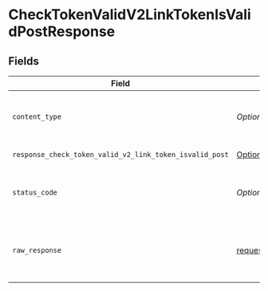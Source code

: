 # CheckTokenValidV2LinkTokenIsValidPostResponse


## Fields

| Field                                                                                                                                                                                                                        | Type                                                                                                                                                                                                                         | Required                                                                                                                                                                                                                     | Description                                                                                                                                                                                                                  |
| ---------------------------------------------------------------------------------------------------------------------------------------------------------------------------------------------------------------------------- | ---------------------------------------------------------------------------------------------------------------------------------------------------------------------------------------------------------------------------- | ---------------------------------------------------------------------------------------------------------------------------------------------------------------------------------------------------------------------------- | ---------------------------------------------------------------------------------------------------------------------------------------------------------------------------------------------------------------------------- |
| `content_type`                                                                                                                                                                                                               | *Optional[str]*                                                                                                                                                                                                              | :heavy_check_mark:                                                                                                                                                                                                           | HTTP response content type for this operation                                                                                                                                                                                |
| `response_check_token_valid_v2_link_token_isvalid_post`                                                                                                                                                                      | [Optional[operations.CheckTokenValidV2LinkTokenIsValidPostResponseCheckTokenValidV2LinkTokenIsvalidPost]](undefined/models/operations/checktokenvalidv2linktokenisvalidpostresponsechecktokenvalidv2linktokenisvalidpost.md) | :heavy_minus_sign:                                                                                                                                                                                                           | Successful Response                                                                                                                                                                                                          |
| `status_code`                                                                                                                                                                                                                | *Optional[int]*                                                                                                                                                                                                              | :heavy_check_mark:                                                                                                                                                                                                           | HTTP response status code for this operation                                                                                                                                                                                 |
| `raw_response`                                                                                                                                                                                                               | [requests.Response](https://requests.readthedocs.io/en/latest/api/#requests.Response)                                                                                                                                        | :heavy_minus_sign:                                                                                                                                                                                                           | Raw HTTP response; suitable for custom response parsing                                                                                                                                                                      |